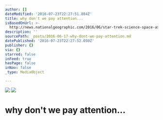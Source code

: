```yaml
---
author: []
dateModified: '2016-07-23T22:27:51.884Z'
title: why don't we pay attention...
isBasedOnUrl: >-
  http://news.nationalgeographic.com/2016/06/star-trek-science-space-astronomy-technology-fazekas/
description: ''
sourcePath: _posts/2016-06-17-why-dont-we-pay-attention.md
datePublished: '2016-07-23T22:27:52.050Z'
publisher: {}
via: {}
starred: false
inFeed: true
hasPage: false
inNav: false
_type: MediaObject

---
```

![](https://the-grid-user-content.s3-us-west-2.amazonaws.com/f0116989-654c-4a35-b3ed-8c818ca28e9b.jpg)
![](https://the-grid-user-content.s3-us-west-2.amazonaws.com/d928f935-3d98-46ae-9154-628912199be7.jpg)

# why don't we pay attention...